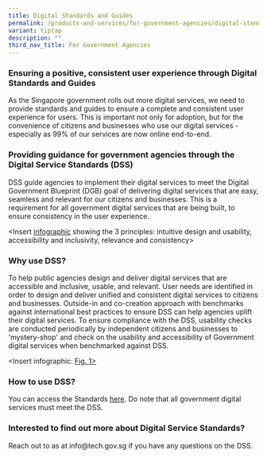 ```yaml
---
title: Digital Standards and Guides
permalink: /products-and-services/for-government-agencies/digital-standards-and-guides/
variant: tiptap
description: ""
third_nav_title: For Government Agencies
---
```

<h3>Ensuring a positive, consistent user experience through Digital Standards and Guides</h3>
<p>As the Singapore government rolls out more digital services, we need to
provide standards and guides to ensure a complete and consistent user experience
for users. This is important not only for adoption, but for the convenience
of citizens and businesses who use our digital services - especially as
99% of our services are now online end-to-end.</p>
<h3>Providing guidance for government agencies through the Digital Service Standards (DSS)</h3>
<p>DSS guide agencies to implement their digital services to meet the Digital
Government Blueprint (DGB) goal of delivering digital services that are
easy, seamless and relevant for our citizens and businesses. This is a
requirement for all government digital services that are being built, to
ensure consistency in the user experience.</p>
<p>&lt;Insert <a href="https://www.tech.gov.sg/files/digital-transformation/GovTech_DSS_Summary_Infographic_2Oct2018.pdf" class="waffle-rich-text-link" rel="noopener noreferrer nofollow" target="_blank"><u>infographic</u></a> showing
the 3 principles: intuitive design and usability, accessibility and inclusivity,
relevance and consistency&gt;</p>
<h3>Why use DSS?</h3>
<p>To help public agencies design and deliver digital services that are accessible
and inclusive, usable, and relevant. User needs are identified in order
to design and deliver unified and consistent digital services to citizens
and businesses. Outside-in and co-creation approach with benchmarks against
international best practices to ensure DSS can help agencies uplift their
digital services. To ensure compliance with the DSS, usability checks are
conducted periodically by independent citizens and businesses to 'mystery-shop'
and check on the usability and accessibility of Government digital services
when benchmarked against DSS.</p>
<p>&lt;Insert infographic: <a href="https://www.developer.tech.gov.sg/guidelines/standards-and-best-practices/digital-service-standards" class="waffle-rich-text-link" rel="noopener noreferrer nofollow" target="_blank"><u>Fig. 1&gt;</u></a>
</p>
<h3>How to use DSS?</h3>
<p>You can access the Standards <a href="https://www.tech.gov.sg/files/digital-transformation/DSS%20for%20Public%202020.pdf" class="waffle-rich-text-link" rel="noopener noreferrer nofollow" target="_blank"><u>here</u></a>.
Do note that all government digital services must meet the DSS.</p>
<h3>Interested to find out more about Digital Service Standards?</h3>
<p>Reach out to as at info@tech.gov.sg if you have any questions on the DSS.</p>
<p></p>